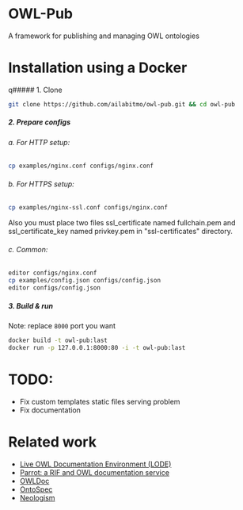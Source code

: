 # OWL-Pub  
A framework for publishing and managing OWL ontologies

# Installation using a Docker
q##### 1. Clone
```bash
git clone https://github.com/ailabitmo/owl-pub.git && cd owl-pub
```

##### 2. Prepare configs
###### a. For HTTP setup:
```bash
cp examples/nginx.conf configs/nginx.conf
```
###### b. For HTTPS setup:
```bash
cp examples/nginx-ssl.conf configs/nginx.conf
```
Also you must place two files ssl_certificate named fullchain.pem and 
        ssl_certificate_key named privkey.pem in  "ssl-certificates" directory.
###### c. Common:
```bash
editor configs/nginx.conf
cp examples/config.json configs/config.json
editor configs/config.json
```

##### 3. Build & run
Note: replace `8000` port you want
```bash
docker build -t owl-pub:last
docker run -p 127.0.0.1:8000:80 -i -t owl-pub:last
```

# TODO:
 * Fix custom templates static files serving problem
 * Fix documentation
  
# Related work  
 * [Live OWL Documentation Environment (LODE)](http://www.essepuntato.it/lode)  
 * [Parrot: a RIF and OWL documentation service](http://ontorule-project.eu/parrot/parrot)  
 * [OWLDoc](http://neon-toolkit.org/wiki/OWLDoc)  
 * [OntoSpec](http://home.mis.u-picardie.fr/~site-ic/site/)  
 * [Neologism](neologism.deri.ie)
